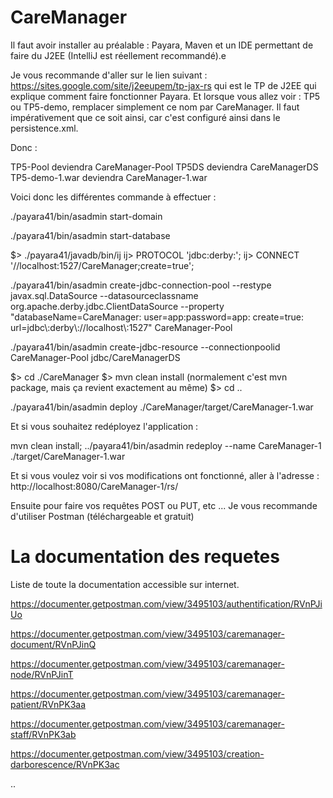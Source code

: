 
# CareManager

Il faut avoir installer au préalable : Payara, Maven et un IDE permettant de faire du J2EE (IntelliJ est réellement recommandé).e

Je vous recommande d'aller sur le lien suivant : https://sites.google.com/site/j2eeupem/tp-jax-rs qui est le TP de J2EE qui explique comment faire fonctionner Payara. 
Et lorsque vous allez voir : TP5 ou TP5-demo, remplacer simplement ce nom par CareManager. 
Il faut impérativement que ce soit ainsi, car c'est configuré ainsi dans le persistence.xml.

Donc : 

TP5-Pool deviendra CareManager-Pool
TP5DS deviendra CareManagerDS
TP5-demo-1.war deviendra CareManager-1.war 

Voici donc les différentes commande à effectuer : 

./payara41/bin/asadmin start-domain

./payara41/bin/asadmin start-database

$>  ./payara41/javadb/bin/ij
ij> PROTOCOL 'jdbc:derby:';
ij> CONNECT '//localhost:1527/CareManager;create=true';


./payara41/bin/asadmin create-jdbc-connection-pool --restype javax.sql.DataSource --datasourceclassname org.apache.derby.jdbc.ClientDataSource --property "databaseName=CareManager: user=app:password=app: create=true: url=jdbc\\:derby\\://localhost\\:1527" CareManager-Pool

./payara41/bin/asadmin create-jdbc-resource --connectionpoolid CareManager-Pool jdbc/CareManagerDS

$>  cd ./CareManager
$>  mvn clean install (normalement c'est mvn package, mais ça revient exactement au même)
$> cd ..

./payara41/bin/asadmin deploy ./CareManager/target/CareManager-1.war 

Et si vous souhaitez redéployez l'application : 

mvn clean install; ../payara41/bin/asadmin redeploy --name CareManager-1 ./target/CareManager-1.war


Et si vous voulez voir si vos modifications ont fonctionné, aller à l'adresse :
http://localhost:8080/CareManager-1/rs/

Ensuite pour faire vos requêtes POST ou PUT, etc ... Je vous recommande d'utiliser Postman (téléchargeable et gratuit)


# La documentation des requetes



Liste de toute la documentation accessible sur internet.

https://documenter.getpostman.com/view/3495103/authentification/RVnPJiUo

https://documenter.getpostman.com/view/3495103/caremanager-document/RVnPJinQ

https://documenter.getpostman.com/view/3495103/caremanager-node/RVnPJinT

https://documenter.getpostman.com/view/3495103/caremanager-patient/RVnPK3aa

https://documenter.getpostman.com/view/3495103/caremanager-staff/RVnPK3ab

https://documenter.getpostman.com/view/3495103/creation-darborescence/RVnPK3ac

..



